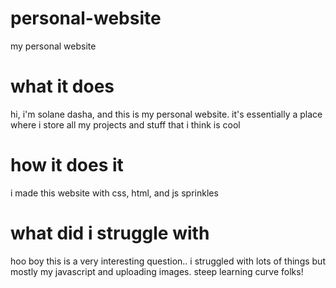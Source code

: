 # personal-website
my personal website
# what it does
hi, i'm solane dasha, and this is my personal website. it's essentially a place where i store all my projects and stuff that i think is cool
# how it does it
i made this website with css, html, and js sprinkles
# what did i struggle with
hoo boy this is a very interesting question.. i struggled with lots of things but mostly my javascript and uploading images. steep learning curve folks!